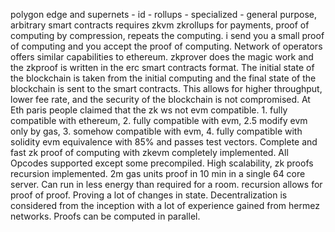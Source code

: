 polygon edge and supernets - id - 
rollups - specialized - general purpose, arbitrary smart contracts requires zkvm
zkrollups for payments, proof of computing by compression, repeats the computing. i send you a small proof of computing and you accept the proof of computing. Network of operators offers similar capabilities to ethereum. zkprover does the magic work and the zkproof is written in the erc smart contracts format. The initial state of the blockchain is taken from the initial computing and the final state of the blockchain is sent to the smart contracts. This allows for higher throughput, lower fee rate, and the security of the blockchain is not compromised. At Eth paris people claimed that the zk ws not evm compatible. 1. fully compatible with ethereum, 2. fully compatible with evm, 2.5 modify evm only by gas, 3. somehow compatible with evm, 4. fully compatible with solidity
evm equivalence with 85% and passes test vectors. Complete and fast zk proof of computing with zkevm completely implemented. All Opcodes supported except some precompiled. High scalability, zk proofs recursion implemented. 2m gas units proof in 10 min in a single 64 core server. Can run in less energy than required for a room. recursion allows for proof of proof. Proving a lot of changes in state.
Decentralization is considered from the inception with a lot of experience gained from hermez networks. Proofs can be computed in parallel. 
